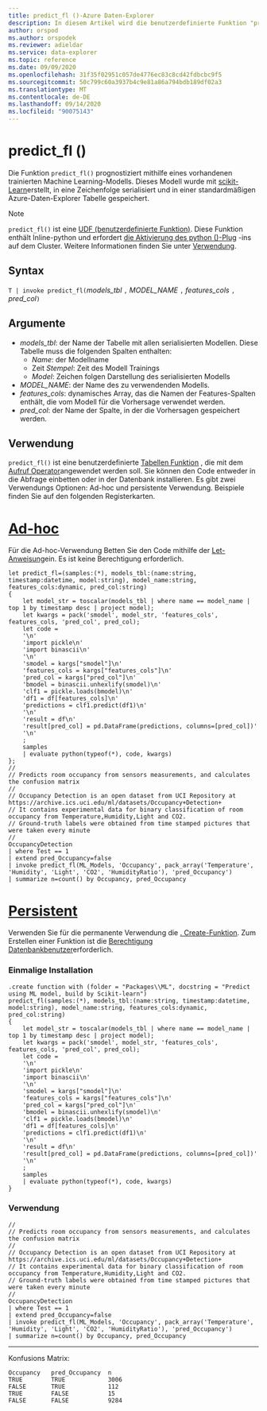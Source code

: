```yaml
---
title: predict_fl ()-Azure Daten-Explorer
description: In diesem Artikel wird die benutzerdefinierte Funktion "predict_fl ()" in Azure Daten-Explorer beschrieben.
author: orspod
ms.author: orspodek
ms.reviewer: adieldar
ms.service: data-explorer
ms.topic: reference
ms.date: 09/09/2020
ms.openlocfilehash: 31f35f02951c057de4776ec83c8cd42fdbcbc9f5
ms.sourcegitcommit: 50c799c60a3937b4c9e81a86a794bdb189df02a3
ms.translationtype: MT
ms.contentlocale: de-DE
ms.lasthandoff: 09/14/2020
ms.locfileid: "90075143"
---
```

# <a name="predict_fl"></a>predict_fl ()

Die Funktion `predict_fl()` prognostiziert mithilfe eines vorhandenen trainierten Machine Learning-Modells. Dieses Modell wurde mit [scikit-Learn](https://scikit-learn.org/stable/)erstellt, in eine Zeichenfolge serialisiert und in einer standardmäßigen Azure-Daten-Explorer Tabelle gespeichert.

> [!NOTE]
> `predict_fl()` ist eine [UDF (benutzerdefinierte Funktion)](../query/functions/user-defined-functions.md). Diese Funktion enthält Inline-python und erfordert [die Aktivierung des python ()-Plug](../query/pythonplugin.md#enable-the-plugin) -ins auf dem Cluster. Weitere Informationen finden Sie unter [Verwendung](#usage).

## <a name="syntax"></a>Syntax

`T | invoke predict_fl(`*models_tbl* `,` *MODEL_NAME* `,` *features_cols* `,` *pred_col*`)`

## <a name="arguments"></a>Argumente

* *models_tbl*: der Name der Tabelle mit allen serialisierten Modellen. Diese Tabelle muss die folgenden Spalten enthalten:
    * *Name*: der Modellname
    * Zeit *Stempel*: Zeit des Modell Trainings
    * *Model*: Zeichen folgen Darstellung des serialisierten Modells
* *MODEL_NAME*: der Name des zu verwendenden Modells.
* *features_cols*: dynamisches Array, das die Namen der Features-Spalten enthält, die vom Modell für die Vorhersage verwendet werden.
* *pred_col*: der Name der Spalte, in der die Vorhersagen gespeichert werden.

## <a name="usage"></a>Verwendung

`predict_fl()` ist eine benutzerdefinierte [Tabellen Funktion](../query/functions/user-defined-functions.md#tabular-function) , die mit dem [Aufruf Operator](../query/invokeoperator.md)angewendet werden soll. Sie können den Code entweder in die Abfrage einbetten oder in der Datenbank installieren. Es gibt zwei Verwendungs Optionen: Ad-hoc und persistente Verwendung. Beispiele finden Sie auf den folgenden Registerkarten.

# <a name="ad-hoc"></a>[Ad-hoc](#tab/adhoc)

Für die Ad-hoc-Verwendung Betten Sie den Code mithilfe der [Let-Anweisung](../query/letstatement.md)ein. Es ist keine Berechtigung erforderlich.

<!-- csl: https://help.kusto.windows.net:443/Samples -->
```kusto
let predict_fl=(samples:(*), models_tbl:(name:string, timestamp:datetime, model:string), model_name:string, features_cols:dynamic, pred_col:string)
{
    let model_str = toscalar(models_tbl | where name == model_name | top 1 by timestamp desc | project model);
    let kwargs = pack('smodel', model_str, 'features_cols', features_cols, 'pred_col', pred_col);
    let code =
    '\n'
    'import pickle\n'
    'import binascii\n'
    '\n'
    'smodel = kargs["smodel"]\n'
    'features_cols = kargs["features_cols"]\n'
    'pred_col = kargs["pred_col"]\n'
    'bmodel = binascii.unhexlify(smodel)\n'
    'clf1 = pickle.loads(bmodel)\n'
    'df1 = df[features_cols]\n'
    'predictions = clf1.predict(df1)\n'
    '\n'
    'result = df\n'
    'result[pred_col] = pd.DataFrame(predictions, columns=[pred_col])'
    '\n'
    ;
    samples
    | evaluate python(typeof(*), code, kwargs)
};
//
// Predicts room occupancy from sensors measurements, and calculates the confusion matrix
//
// Occupancy Detection is an open dataset from UCI Repository at https://archive.ics.uci.edu/ml/datasets/Occupancy+Detection+
// It contains experimental data for binary classification of room occupancy from Temperature,Humidity,Light and CO2.
// Ground-truth labels were obtained from time stamped pictures that were taken every minute
//
OccupancyDetection 
| where Test == 1
| extend pred_Occupancy=false
| invoke predict_fl(ML_Models, 'Occupancy', pack_array('Temperature', 'Humidity', 'Light', 'CO2', 'HumidityRatio'), 'pred_Occupancy')
| summarize n=count() by Occupancy, pred_Occupancy
```

# <a name="persistent"></a>[Persistent](#tab/persistent)

Verwenden Sie für die permanente Verwendung die [. Create-Funktion](../management/create-function.md). Zum Erstellen einer Funktion ist die [Berechtigung Datenbankbenutzer](../management/access-control/role-based-authorization.md)erforderlich.

### <a name="one-time-installation"></a>Einmalige Installation

<!-- csl: https://help.kusto.windows.net:443/Samples -->
```kusto
.create function with (folder = "Packages\\ML", docstring = "Predict using ML model, build by Scikit-learn")
predict_fl(samples:(*), models_tbl:(name:string, timestamp:datetime, model:string), model_name:string, features_cols:dynamic, pred_col:string)
{
    let model_str = toscalar(models_tbl | where name == model_name | top 1 by timestamp desc | project model);
    let kwargs = pack('smodel', model_str, 'features_cols', features_cols, 'pred_col', pred_col);
    let code =
    '\n'
    'import pickle\n'
    'import binascii\n'
    '\n'
    'smodel = kargs["smodel"]\n'
    'features_cols = kargs["features_cols"]\n'
    'pred_col = kargs["pred_col"]\n'
    'bmodel = binascii.unhexlify(smodel)\n'
    'clf1 = pickle.loads(bmodel)\n'
    'df1 = df[features_cols]\n'
    'predictions = clf1.predict(df1)\n'
    '\n'
    'result = df\n'
    'result[pred_col] = pd.DataFrame(predictions, columns=[pred_col])'
    '\n'
    ;
    samples
    | evaluate python(typeof(*), code, kwargs)
}
```

### <a name="usage"></a>Verwendung

<!-- csl: https://help.kusto.windows.net:443/Samples -->
```kusto
//
// Predicts room occupancy from sensors measurements, and calculates the confusion matrix
//
// Occupancy Detection is an open dataset from UCI Repository at https://archive.ics.uci.edu/ml/datasets/Occupancy+Detection+
// It contains experimental data for binary classification of room occupancy from Temperature,Humidity,Light and CO2.
// Ground-truth labels were obtained from time stamped pictures that were taken every minute
//
OccupancyDetection 
| where Test == 1
| extend pred_Occupancy=false
| invoke predict_fl(ML_Models, 'Occupancy', pack_array('Temperature', 'Humidity', 'Light', 'CO2', 'HumidityRatio'), 'pred_Occupancy')
| summarize n=count() by Occupancy, pred_Occupancy
```

---

Konfusions Matrix:
<!-- csl: https://help.kusto.windows.net:443/Samples -->
```kusto
Occupancy   pred_Occupancy  n
TRUE        TRUE            3006
FALSE       TRUE            112
TRUE        FALSE           15
FALSE       FALSE           9284
```
